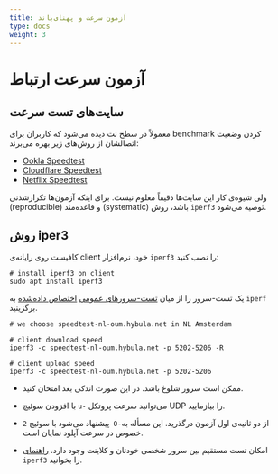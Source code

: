 ```yaml
---
title: آزمون سرعت و پهنای‌باند
type: docs
weight: 3
---
```


# آزمون سرعت ارتباط

## سایت‌های تست سرعت
معمولاً در سطح نت دیده‌ می‌شود که کاربران برای benchmark کردن وضعیت اتصالشان از روش‌های زیر بهره می‌برند:
- [Ookla Speedtest](https://speedtest.net/)
- [Cloudflare Speedtest](https://speed.cloudflare.com/)
- [Netflix Speedtest](https://fast.com/)

ولی شیوه‌ی کار این سایت‌ها دقیقاً معلوم نیست. برای اینکه آزمون‌ها تکرارشدنی (reproducible) و قاعده‌مند (systematic) باشد، روش `iperf3` توصیه می‌شود.

## روش iper3
کافیست روی رایانه‌ی client خود، نرم‌افزار `iperf3` را نصب کنید:
<pre dir="ltr"><code># install iperf3 on client
sudo apt install iperf3
</code></pre>

یک تست-سرور را از میان [تست-سرورهای عمومی](https://iperf.fr/iperf-servers.php) [اختصاص داده‌شده](https://github.com/R0GGER/public-iperf3-servers) به `iperf` برگزینید.
<pre dir="ltr"><code># we choose speedtest-nl-oum.hybula.net in NL Amsterdam

# client download speed
iperf3 -c speedtest-nl-oum.hybula.net -p 5202-5206 -R

# client upload speed
iperf3 -c speedtest-nl-oum.hybula.net -p 5202-5206
</code></pre>

- ممکن است سرور شلوغ باشد. در این صورت اندکی بعد امتحان کنید.

- با افزودن سوئیچ `u-` می‌توانید سرعت پروتکل UDP را بیازمایید.

- پیشنهاد می‌شود با سوئیچ `2 O-`از دو ثانیه‌ی اول آزمون درگذرید. این مسأله به خصوص در سرعت آپلود نمایان است.

- امکان تست مستقیم بین سرور شخصی خودتان و کلاینت وجود دارد. [راهنمای](https://iperf.fr/iperf-doc.php) `iperf3` را بخوانید.

